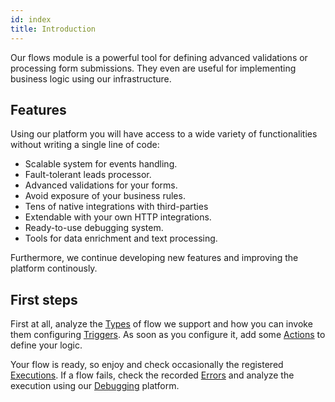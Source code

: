 ```yaml
---
id: index
title: Introduction
---
```


Our flows module is a powerful tool for defining advanced validations or processing form submissions. They even are useful for implementing business logic using our infrastructure.

## Features

Using our platform you will have access to a wide variety of functionalities without writing a single line of code:

* Scalable system for events handling.
* Fault-tolerant leads processor.
* Advanced validations for your forms.
* Avoid exposure of your business rules.
* Tens of native integrations with third-parties
* Extendable with your own HTTP integrations.
* Ready-to-use debugging system.
* Tools for data enrichment and text processing.

Furthermore, we continue developing new features and improving the platform continously.

## First steps

First at all, analyze the [Types](/product/flows/types) of flow we support and how you can invoke them configuring [Triggers](/product/flows/triggers). As soon as you configure it, add some [Actions](/product/flows/actions) to define your logic.

Your flow is ready, so enjoy and check occasionally the registered [Executions](/product/flows/executions). If a flow fails, check the recorded [Errors](/product/flows/errors) and analyze the execution using our [Debugging](/product/flows/debugging) platform.
